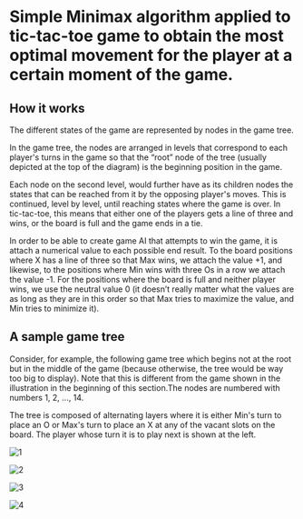 # Simple Minimax algorithm applied to tic-tac-toe game to obtain the most optimal movement for the player at a certain moment of the game.

## How it works

The different states of the game are represented by nodes in the game tree.

In the game tree, the nodes are arranged in levels that correspond to each player's turns in the game so that the “root” node of the tree (usually depicted at the top of the diagram) is the beginning position in the game.

Each node on the second level, would further have as its children nodes the states that can be reached from it by the opposing player's moves. This is continued, level by level, until reaching states where the game is over. In tic-tac-toe, this means that either one of the players gets a line of three and wins, or the board is full and the game ends in a tie.

In order to be able to create game AI that attempts to win the game, it is attach a numerical value to each possible end result. To the board positions where X has a line of three so that Max wins, we attach the value +1, and likewise, to the positions where Min wins with three Os in a row we attach the value -1. For the positions where the board is full and neither player wins, we use the neutral value 0 (it doesn’t really matter what the values are as long as they are in this order so that Max tries to maximize the value, and Min tries to minimize it).

## A sample game tree

Consider, for example, the following game tree which begins not at the root but in the middle of the game (because otherwise, the tree would be way too big to display). Note that this is different from the game shown in the illustration in the beginning of this section.The nodes are numbered with numbers 1, 2, ..., 14.

The tree is composed of alternating layers where it is either Min's turn to place an O or Max's turn to place an X at any of the vacant slots on the board. The player whose turn it is to play next is shown at the left.

![1](https://user-images.githubusercontent.com/71594504/97509550-e1d1d480-1982-11eb-9129-27b2dfb4b00d.PNG)

![2](https://user-images.githubusercontent.com/71594504/97509554-e26a6b00-1982-11eb-9b52-8726b541122b.PNG)

![3](https://user-images.githubusercontent.com/71594504/97509555-e39b9800-1982-11eb-9af7-86861ff5cc55.PNG)

![4](https://user-images.githubusercontent.com/71594504/97509556-e4ccc500-1982-11eb-9a69-7cff9cc4336f.PNG)
